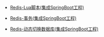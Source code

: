 * [Redis-Lua脚本(集成SpringBoot工程)](./docs/Redis/Redis-Lua脚本(集成SpringBoot工程).md)

* [Redis-事务(集成SpringBoot工程)](./docs/Redis/Redis-事务(集成SpringBoot工程).md)

* [Redis-动态切换数据库(集成SpringBoot工程)](./docs/Redis/Redis-动态切换数据库(集成SpringBoot工程).md)

  

  


